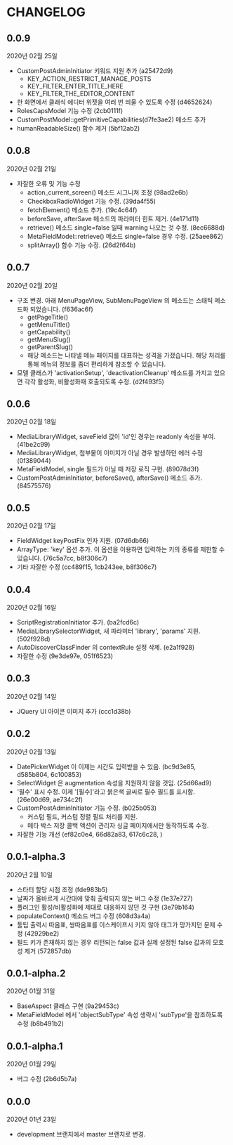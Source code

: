 # CHANGELOG

## 0.0.9
2020년 02월 25일
- CustomPostAdminInitiator 키워드 지원 추가 (a25472d9)
  - KEY_ACTION_RESTRICT_MANAGE_POSTS
  - KEY_FILTER_ENTER_TITLE_HERE
  - KEY_FILTER_THE_EDITOR_CONTENT
- 한 화면에서 클래식 에디터 위젯을 여러 번 띄울 수 있도록 수정 (d4652624)
- RolesCapsModel 기능 수정 (2cb0111f)
- CustomPostModel::getPrimitiveCapabilities(d7fe3ae2) 메소드 추가
- humanReadableSize() 함수 제거 (5bf12ab2)


## 0.0.8
2020년 02월 21일
- 자잘한 오류 및 기능 수정 
  - action_current_screen() 메소드 시그니쳐 조정 (98ad2e6b)
  - CheckboxRadioWidget 기능 수정. (39da4f55)
  - fetchElement() 메소드 추가. (19c4c64f)
  - beforeSave, afterSave 메소드의 파라미터 힌트 제거. (4e171d11)
  - retrieve() 메소드 single=false 일때 warning 나오는 것 수정. (8ec6688d)
  - MetaFieldModel::retrieve() 메소드 single=false 경우 수정. (25aee862)
  - splitArray() 함수 기능 수정. (26d2f64b)


## 0.0.7
2020년 02월 20일
- 구조 변경. 아래 MenuPageView, SubMenuPageView 의 메소드는 스태틱 메소드화 되었습니다. (f636ac6f)
  - getPageTitle()
  - getMenuTitle()
  - getCapability()
  - getMenuSlug()
  - getParentSlug()
  - 해당 메소드는 나타낼 메뉴 페이지를 대표하는 성격을 가졌습니다. 해당 처리를 통해 메뉴의 정보를 좀더 편리하게 참조할 수 있습니다.
- 모델 클래스가 'activationSetup', 'deactivationCleanup' 메소드를 가지고 있으면 각각 활성화, 비활성화때 호출되도록 수정. (d2f493f5) 


## 0.0.6
2020년 02월 18일
- MediaLibraryWidget, saveField 값이 'id'인 경우는 readonly 속성을 부여. (41be2c99)
- MediaLibraryWidget, 첨부물이 이미지가 아닐 경우 발생하던 에러 수정 (0f389044)
- MetaFieldModel, single 필드가 아닐 때 저장 로직 구현. (89078d3f)
- CustomPostAdminInitiator, beforeSave(), afterSave() 메소드 추가. (84575576)


## 0.0.5
2020년 02월 17일
- FieldWidget keyPostFix 인자 지원. (07d6db66)
- ArrayType: 'key' 옵션 추가. 이 옵션을 이용하면 입력하는 키의 종류를 제한할 수 있습니다. (76c5a7cc, b8f306c7)
- 기타 자잘한 수정 (cc489f15, 1cb243ee, b8f306c7)


## 0.0.4
2020년 02월 16일
- ScriptRegistrationInitiator 추가. (ba2fcd6c)
- MediaLibrarySelectorWidget, 새 파라미터 'library', 'params' 지원. (502f928d)
- AutoDiscoverClassFinder 의 contextRule 설정 삭제. (e2a1f928)
- 자잘한 수정 (9e3de97e, 051f6523) 


## 0.0.3
2020년 02월 14일
- JQuery UI 아이콘 이미지 추가 (ccc1d38b)


## 0.0.2
2020년 02월 13일
- DatePickerWidget 이 이제는 시간도 입력받을 수 있음. (bc9d3e85, d585b804, 6c100853)
- SelectWidget 은 augmentation 속성을 지원하지 않을 것임. (25d66ad9)
- '필수' 표시 수정. 이제 '\[필수\]'라고 붉은색 글씨로 필수 필드를 표시함. (26e00d69, ae734c2f)
- CustomPostAdminInitiator 기능 수정. (b025b053)
  - 커스텀 필드, 커스텀 정렬 필드 처리를 지원.
  - 메타 박스 저장 콜백 액션이 관리자 싱글 페이지에서만 동작하도록 수정.
- 자잘한 기능 개선 (ef82c0e4, 66d82a83, 617c6c28, )


## 0.0.1-alpha.3
2020년 2월 10일
- 스타터 할당 시점 조정 (fde983b5)
- 날짜가 올바르게 시간대에 맞춰 출력되지 않는 버그 수정 (1e37e727)
- 플러그인 활성/비활성화에 제대로 대응하지 않던 것 구현 (3e79b164)
- populateContext() 메소드 버그 수정 (608d3a4a)
- 툴팁 출력시 따옴표, 쌍따옴표를 이스케이프시 키지 않아 태그가 망가지던 문제 수정 (42929be2)
- 필드 키가 존재하지 않는 경우 리턴되는 false 값과 실제 설정된 false 값과의 모호성 제거 (572857db)


## 0.0.1-alpha.2
2020년 01월 31일

- BaseAspect 클래스 구현 (9a29453c)
- MetaFieldModel 에서 'objectSubType' 속성 생략시 'subType'을 참조하도록 수정 (b8b491b2)


## 0.0.1-alpha.1
2020년 01월 29일

- 버그 수정 (2b6d5b7a)


## 0.0.0
2020년 01년 23일

* development 브랜치에서 master 브랜치로 변경.
